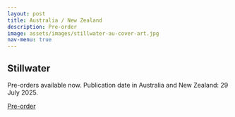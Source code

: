 ```yaml
---
layout: post
title: Australia / New Zealand
description: Pre-order
image: assets/images/stillwater-au-cover-art.jpg
nav-menu: true
---
```


<h2 id="stillwater">Stillwater</h2>
Pre-orders available now.  Publication date in Australia and New Zealand: 29 July 2025.
<p><a href="https://www.allenandunwin.com/browse/book/Tanya-Scott-Stillwater-9781761471391" class="button">Pre-order</a></p>
